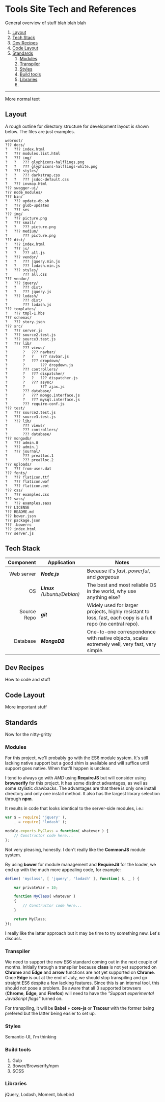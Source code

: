 # Tools Site Tech and References
General overview of stuff blah blah blah

1. [Layout](#Layout)
2. [Tech Stack](#Tech-Stack)
3. [Dev Recipes](#Dev-Recipes)
4. [Code Layout](#Code-Layout)
5. [Standards](#Standards)
    1. [Modules](#Modules)
    2. [Transpiler](#Transpiler)
    3. [Styles](#Styles)
    4. [Build tools](#Build-tools)
    5. [Libraries](#Libraries)
    6. 
***

More normal text
## Layout
A rough outline for directory structure for development layout is shown below. The files are just examples.

```
webroot/
??? docs/
?   ??? index.html
?   ??? modules.list.html
?   ??? img/
?   ?   ??? glyphicons-halflings.png
?   ?   ??? glyphicons-halflings-white.png
?   ??? styles/
?   ?   ??? darkstrap.css
?   ?   ??? jsdoc-default.css
?   ??? invmap.html
??? swagger-ui/
??? node_modules/
??? bin/
?   ??? update-db.sh
?   ??? glob-updates
?   ??? ses
??? img/
?   ??? picture.png
?   ??? small/
?   ?   ??? picture.png
?   ??? medium/
?       ??? picture.png
??? dist/
?   ??? index.html
?   ??? js/
?   ?   ??? all.js
?   ??? vendor/
?   ?   ??? jquery.min.js
?   ?   ??? lodash.min.js
?   ??? styles/
?       ??? all.css
??? vendor/
?   ??? jquery/
?   ?   ??? dist/
?   ?   ??? jquery.js
?   ??? lodash/
?       ??? dist/
?       ??? lodash.js
??? templates/
?   ??? tmpl-1.hbs
??? schemas/
?   ??? story.json
??? src/
?   ??? server.js
?   ??? source2.test.js
?   ??? source3.test.js
?   ??? lib/
?       ??? views/
?       ?   ??? navbar/
?       ?   ?   ??? navbar.js
?       ?   ??? dropdown/
?       ?       ??? dropdown.js
?       ??? controllers/
?       ?   ??? dispatcher/
?       ?   ?   ??? dispatcher.js
?       ?   ??? async/
?       ?       ??? ajax.js
?       ??? database/
?       ?   ??? mongo.interface.js
?       ?   ??? mysql.interface.js
?       ??? require-conf.js
??? test/
?   ??? source2.test.js
?   ??? source3.test.js
?   ??? lib/
?       ??? views/
?       ??? controllers/
?       ??? database/
??? mongodb/
?   ??? admin.0
?   ??? admin.1
?   ??? journal/
?       ??? prealloc.1
?       ??? prealloc.2
??? uploads/
?   ??? from-user.dat
??? fonts/
?   ??? flaticon.ttf
?   ??? flaticon.wof
?   ??? flaticon.eot
??? css/
?   ??? examples.css
??? sass/
?   ??? examples.sass
??? LICENSE
??? README.md
??? bower.json
??? package.json
??? .bowerrc
??? index.html
??? server.js
```

## Tech Stack

Component | Application | Notes
---:|---|---
Web server | ***Node.js*** | Because it's *fast*, *powerful*, and *gorgeous*
OS | ***Linux*** *(Ubuntu/Debian)* | The best and most reliable OS in the world, why use anything else?
Source Repo | ***git*** | Widely used for larger projects, highly resistant to loss, fast, each copy is a full repo (no central repo).
Database | ***MongoDB*** | One-to-one correspondence with native objects, scales extremely well, very fast, very simple.

## Dev Recipes
How to code and stuff
## Code Layout
More important stuff
## Standards
Now for the nitty-gritty
### Modules
For this project, we'll probably go with the ES6 module system. It's still lacking native support but a good shim is available and will suffice until support goes native. When that'll happen is unclear.

I tend to always go with *AMD* using **RequireJS** but will consider using **browserify** for this project. It has some distinct advantages, as well as some stylistic drawbacks. The advantages are that there is only one install directory and only one install method. It also has the largest library selection through **npm**. 

It results in code that looks identical to the server-side modules, i.e.:

```javascript
var $ = require( 'jquery' ),
    _ = require( 'lodash' );

module.exports.MyClass = function( whatever ) {
    // Constructor code here...
};
```
Not very pleasing, honestly. I don't really like the **CommonJS** module system.

By using **bower** for module management and **RequireJS** for the loader, we end up with the much more appealing code, for example:

```javascript
define( 'myclass', [ 'jquery', 'lodash' ], function( $, _ ) {

    var privateVar = 10;

    function MyClass( whatever )
    {
        // Constructor code here...
    }

    return MyClass;
});
```

I really like the latter approach but it may be time to try something new. Let's discuss.

### Transpiler
We need to support the new ES6 standard coming out in the next couple of months. Initially through a transpiler because **class** is not yet supported on **Chrome** and **Edge** and **arrow** functions are not yet supported on **Chrome**. Once **Edge** is out at the end of July, we should stop transpiling and go straight ES6 despite a few lacking features. Since this is an internal tool, this should not pose a problem. Be aware that all 3 supported browsers (**Chrome**, **Edge**, and **Firefox**) will need to have the *"Support experimental JavaScript flags"* turned on.

For transpiling, it will be **Babel** + **core-js** or **Traceur** with the former being prefered but the latter being easier to set up.

### Styles
Semantic-UI, I'm thinking
### Build tools
1. Gulp
2. Bower/Browserify/npm
3. SCSS

### Libraries
jQuery, Lodash, Moment, bluebird
